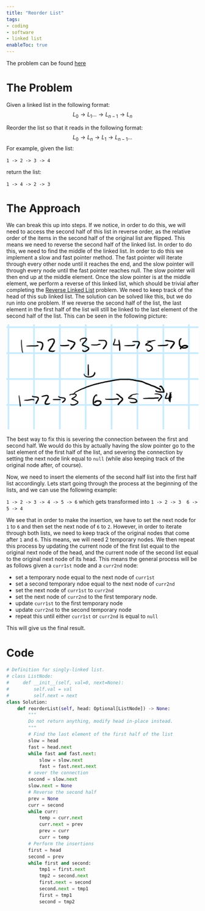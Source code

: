 ```yaml
---
title: "Reorder List"
tags:
- coding
- software
- linked list
enableToc: true
---
```


The problem can be found [here](https://leetcode.com/problems/reorder-list/)

# The Problem
Given a linked list in the following format:
$$L_0 \rightarrow L_1 \dots \rightarrow L_{n-1} \rightarrow L_{n}$$

Reorder the list so that it reads in the following format:
$$L_0 \rightarrow L_{n} \rightarrow L_{1} \rightarrow L_{n-1} \dots$$
For example, given the list:

`1 -> 2 -> 3 -> 4`

return the list:

`1 -> 4 -> 2 -> 3`

# The Approach
We can break this up into steps. If we notice, in order to do this, we will need to access the second half of this list in reverse order, as the relative order of the items in the second half of the original list are flipped. This means we need to reverse the second half of the linked list. In order to do this, we need to find the middle of the linked list. In order to do this we implement a slow and fast pointer method. The fast pointer will iterate through every other node until it reaches the end, and the slow pointer will through every node until the fast pointer reaches null. The slow pointer will then end up at the middle element. Once the slow pointer is at the middle element, we perform a reverse of this linked list, which should be trivial after completing the [Reverse Linked List](https://leetcode.com/problems/reverse-linked-list/) problem. We need to keep track of the head of this sub linked list. The solution can be solved like this, but we do run into one problem. If we reverse the second half of the list, the last element in the first half of the list will still be linked to the last element of the second half of the list. This can be seen in the following picture:

![LinkedList](notes/images/LinkedList.png)

The best way to fix this is severing the connection between the first and second half. We would do this by actually having the slow pointer go to the last element of the first half of the list, and severing the connection by setting the next node link equal to `null` (while also keeping track of the original node after, of course).

Now, we need to insert the elements of the second half list into the first half list accordingly. Lets start going through the process at the beginning of the lists, and we can use the following example:

`1 -> 2 -> 3 -> 4 -> 5 -> 6` which gets transformed into `1 -> 2 -> 3  6 -> 5 -> 4`

We see that in order to make the insertion, we have to set the next node for `1` to `6` and then set the next node of `6` to `2`. However, in order to iterate through both lists, we need to keep track of the original nodes that come after `1` and `6`. This means, we will need 2 temporary nodes. We then repeat this process by updating the current node of the first list equal to the original next node of the head, and the current node of the second list equal to the original next node of its head. This means the general process will be as follows given a `curr1st` node and a `curr2nd` node:
- set a temporary node equal to the next node of `curr1st`
- set a second temporary ndoe equal to the next node of `curr2nd`
- set the next node of `curr1st` to `curr2nd`
- set the next node of `curr2nd` to the first temporary node.
- update `curr1st` to the first temporary node
- update `curr2nd` to the second temporary node
- repeat this until either `curr1st` or `curr2nd` is equal to `null`

This will give us the final result.

# Code
```py
# Definition for singly-linked list.
# class ListNode:
#     def __init__(self, val=0, next=None):
#         self.val = val
#         self.next = next
class Solution:
    def reorderList(self, head: Optional[ListNode]) -> None:
        """
        Do not return anything, modify head in-place instead.
        """
        # Find the last element of the first half of the list
        slow = head
        fast = head.next
        while fast and fast.next:
            slow = slow.next
            fast = fast.next.next
        # sever the connection
        second = slow.next
        slow.next = None
        # Reverse the second half
        prev = None
        curr = second
        while curr:
            temp = curr.next
            curr.next = prev
            prev = curr
            curr = temp
        # Perform the insertions
        first = head
        second = prev
        while first and second:
            tmp1 = first.next
            tmp2 = second.next
            first.next = second
            second.next = tmp1
            first = tmp1
            second = tmp2
```
